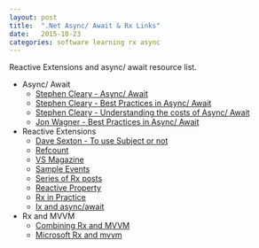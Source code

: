 ```yaml
---
layout: post
title:  ".Net Async/ Await & Rx Links"
date:   2015-10-23
categories: software learning rx async
---
```


Reactive Extensions and async/ await resource list.

* Async/ Await
  * [Stephen Cleary - Async/ Await](http://blog.stephencleary.com/2012/02/async-and-await.html)
  * [Stephen Cleary - Best Practices in Async/ Await](http://msdn.microsoft.com/en-us/magazine/jj991977.aspx)
  * [Stephen Cleary - Understanding the costs of Async/ Await](http://msdn.microsoft.com/en-us/magazine/hh456402.aspx)
  * [Jon Wagner - Best Practices in Async/ Await](http://code.jonwagner.com/2012/09/06/best-practices-for-c-asyncawait/)
* Reactive Extensions
  * [Dave Sexton - To use Subject or not](http://davesexton.com/blog/post/To-Use-Subject-Or-Not-To-Use-Subject.aspx)
  * [Refcount](http://awkwardcoder.blogspot.ie/2012/06/understanding-refcount-in-reactive.html)
  * [VS Magazine](https://visualstudiomagazine.com/Articles/2011/07/12/wccsp_Reactive-Extensions-3.aspx?Page=2)
  * [Sample Events](http://rehansaeed.com/reactive-extensions-part7-sample-events/)
  * [Series of Rx posts](http://blog.webrunners.de/series/reactive-extensions/)
  * [Reactive Property](https://github.com/runceel/ReactiveProperty)
  * [Rx in Practice](http://futurice.com/blog/reactive-c-number-in-practice)
  * [Ix and async/await](https://weblogs.asp.net/dixin/understanding-linq-to-objects-7-interactive-extensions-ix)
* Rx and MVVM
  * [Combining Rx and MVVM](ttp://www.codeproject.com/Articles/781006/Combining-RX-and-MVVM)
  * [Microsoft Rx and mvvm](https://code.msdn.microsoft.com/MVVM-pattern-and-Reactive-2f71560a)
